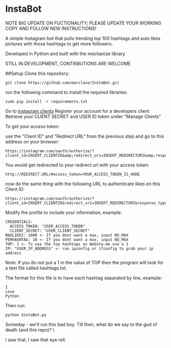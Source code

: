 InstaBot
========

NOTE BIG UPDATE ON FUCTIONALITY; PLEASE UPDATE YOUR WORKING COPY AND FOLLOW NEW INSTRUCTIONS!

A simple Instagram bot that pulls trending top 100 hashtags and auto likes pictures with those hashtags to get more followers.

Developed in Python and built with the mechanize library

STILL IN DEVELOPMENT, CONTRIBUTIONS ARE WELCOME

##Setup
Clone this repository:
```
git clone https://github.com/marclave/InstaBot.git
```
run the following command to install the required libraries:
```
sudo pip install -r requirements.txt
```

Go to [instagram clients](http://instagram.com/developer/clients/manage/)
Register your account for a developers client
Retrieve your CLIENT SECRET and USER ID token under "Manage Clients"

To get your access token:

use the "Client ID" and "Redirect URL" from the previous step and go to this address on your browser:
```
https://instagram.com/oauth/authorize/?client_id=INSERT_CLIENTID&amp;redirect_uri=INSERT_REDIRECTURI&amp;response_type=token
```
You would get redirected to your redirect url with your access token:
```
http://REDIRECT.URL/#access_token=YOUR_ACCESS_TOKEN_IS_HERE
```
now do the same thing with the following URL to authenticate likes on this Client ID:
```
https://instagram.com/oauth/authorize/?client_id=INSERT_CLIENTID&redirect_uri=INSERT_REDIRECTURI&response_type=code&scope=likes+basic
```


Modify the profile to include your information, example:
```
CREDENTIALS:
  ACCESS_TOKEN: "USER_ACCESS_TOKEN"
  CLIENT_SECRET: "USER_CLIENT_SECRET"
MAXLIKES: 1000 <- If you dont want a max, input NO_MAX
PERHASHTAG: 10 <- If you dont want a max, input NO_MAX
TOP: 1 <- To use the top hashtags on Websta.me use a 1
IP: "USER_IP_ADDRESS" <- run ipconfig or ifconfig to grab your ip address
```
Note: If you do not put a 1 in the value of TOP then the program will look for a text file
called hashtags.txt.

The format for this file is to have each hashtag separated by line, example:

```
I
Love
Python
```

Then run:
```
python InstaBot.py
```


Someday - we'll run this bad boy. Till then, what do we say to the god of death (and this repo)? \

I saw that, I saw that eye roll.
